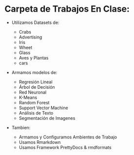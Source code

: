 
# Carpeta de Trabajos En Clase:

* Utilizamos Datasets de: 
  * Crabs
  * Advertising
  * Iris
  * Wheet
  * Glass
  * Aves y Plantas
  * cars

* Armamos modelos de:
  * Regresión Lineal
  * Árbol de Decisión
  * Red Neuronal
  * K-Means
  * Random Forest
  * Support Vector Machine
  * Análisis de Texto
  * Segmentación de Imagenes

* Tambien:
  * Armamos y Configuramos Ambientes de Trabajo
  * Usamos Rmarkdown
  * Usamos Framework PrettyDocs & rmdformats
